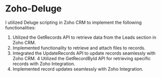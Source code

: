 # Zoho-Deluge

I utilized Deluge scripting in Zoho CRM to implement the following functionalities:

1. Utilized the GetRecords API to retrieve data from the Leads section in Zoho CRM.
2. Implemented functionality to retrieve and attach files to records.
3. Integrated the UpdateRecords API to update records seamlessly with Zoho CRM.
4 Utilized the GetRecordById API for retrieving specific records with Zoho Integration.
5. Implemented record updates seamlessly with Zoho Integration.
